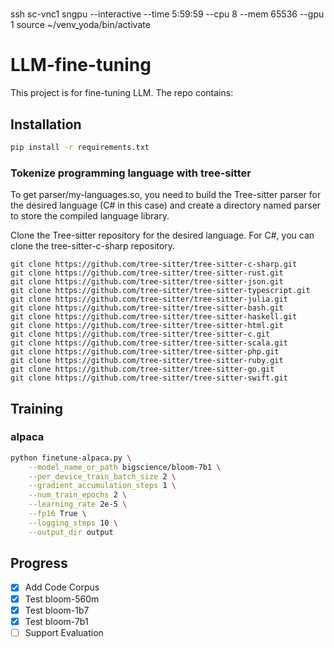#
ssh sc-vnc1
sngpu --interactive --time 5:59:59 --cpu 8 --mem 65536 --gpu 1
source ~/venv_yoda/bin/activate




# LLM-fine-tuning

This project is for fine-tuning LLM. The repo contains:

## Installation

```bash
pip install -r requirements.txt
```

### Tokenize programming language with tree-sitter
To get parser/my-languages.so, you need to build the Tree-sitter parser for the desired language (C# in this case) and create a directory named parser to store the compiled language library. 

Clone the Tree-sitter repository for the desired language. For C#, you can clone the tree-sitter-c-sharp repository.
```
git clone https://github.com/tree-sitter/tree-sitter-c-sharp.git 
git clone https://github.com/tree-sitter/tree-sitter-rust.git
git clone https://github.com/tree-sitter/tree-sitter-json.git
git clone https://github.com/tree-sitter/tree-sitter-typescript.git
git clone https://github.com/tree-sitter/tree-sitter-julia.git
git clone https://github.com/tree-sitter/tree-sitter-bash.git
git clone https://github.com/tree-sitter/tree-sitter-haskell.git
git clone https://github.com/tree-sitter/tree-sitter-html.git
git clone https://github.com/tree-sitter/tree-sitter-c.git
git clone https://github.com/tree-sitter/tree-sitter-scala.git
git clone https://github.com/tree-sitter/tree-sitter-php.git
git clone https://github.com/tree-sitter/tree-sitter-ruby.git
git clone https://github.com/tree-sitter/tree-sitter-go.git
git clone https://github.com/tree-sitter/tree-sitter-swift.git
```

## Training

### alpaca

```bash
python finetune-alpaca.py \
    --model_name_or_path bigscience/bloom-7b1 \
    --per_device_train_batch_size 2 \
    --gradient_accumulation_steps 1 \
    --num_train_epochs 2 \
    --learning_rate 2e-5 \
    --fp16 True \
    --logging_steps 10 \
    --output_dir output
```

## Progress
- [x] Add Code Corpus
- [x] Test bloom-560m
- [x] Test bloom-1b7
- [X] Test bloom-7b1
- [ ] Support Evaluation
